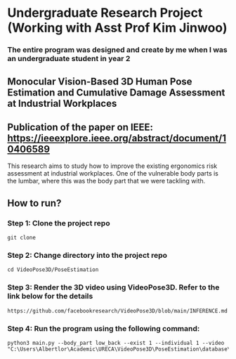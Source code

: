 # Undergraduate Research Project (Working with Asst Prof Kim Jinwoo)
### The entire program was designed and create by me when I was an undergraduate student in year 2
## Monocular Vision-Based 3D Human Pose Estimation and Cumulative Damage Assessment at Industrial Workplaces
## Publication of the paper on IEEE: https://ieeexplore.ieee.org/abstract/document/10406589
This research aims to study how to improve the existing ergonomics risk assessment at industrial workplaces. One of the vulnerable body parts is the lumbar, where this was the body part that we were tackling with. 
## How to run?
### Step 1: Clone the project repo
```
git clone 
```
### Step 2: Change directory into the project repo
```
cd VideoPose3D/PoseEstimation
```
### Step 3: Render the 3D video using VideoPose3D. Refer to the link below for the details
```
https://github.com/facebookresearch/VideoPose3D/blob/main/INFERENCE.md
```
### Step 4: Run the program using the following command:
```
python3 main.py --body_part low_back --exist 1 --individual 1 --video "C:\Users\Albertlor\Academic\URECA\VideoPose3D\PoseEstimation\database\video_data\Individual_1\Individual_1_output.mp4"
```

